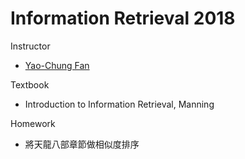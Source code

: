 # Information Retrieval 2018

Instructor

- [Yao-Chung Fan](http://web.nchu.edu.tw/~yfan/ "link")

Textbook

- Introduction to Information Retrieval, Manning

Homework

- 將天龍八部章節做相似度排序

